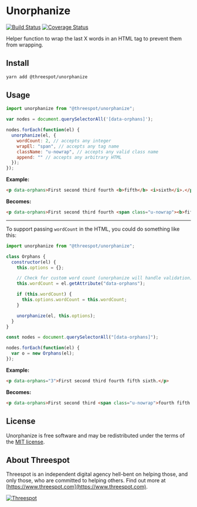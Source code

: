# Unorphanize

[![Build Status](https://travis-ci.org/Threespot/unorphanize.svg?branch=master)](https://travis-ci.org/Threespot/unorphanize) [![Coverage Status](https://coveralls.io/repos/github/Threespot/unorphanize/badge.svg)](https://coveralls.io/github/Threespot/unorphanize)

Helper function to wrap the last X words in an HTML tag to prevent them from wrapping.

## Install

```bash
yarn add @threespot/unorphanize
```

## Usage

```js
import unorphanize from "@threespot/unorphanize";

var nodes = document.querySelectorAll('[data-orphans]');

nodes.forEach(function(el) {
  unorphanize(el, {
    wordCount: 2, // accepts any integer
    wrapEl: "span", // accepts any tag name
    className: "u-nowrap", // accepts any valid class name
    append: "" // accepts any arbitrary HTML
  });
});
```

**Example:**

```html
<p data-orphans>First second third fourth <b>fifth</b> <i>sixth</i>.</p>
```

**Becomes:**

```html
<p data-orphans>First second third fourth <span class="u-nowrap"><b>fifth</b> <i>sixth</i>.</span></p>
```

---

To support passing `wordCount` in the HTML, you could do something like this:

```js
import unorphanize from "@threespot/unorphanize";

class Orphans {
  constructor(el) {
    this.options = {};

    // Check for custom word count (unorphanize will handle validation)
    this.wordCount = el.getAttribute("data-orphans");

    if (this.wordCount) {
      this.options.wordCount = this.wordCount;
    }

    unorphanize(el, this.options);
  }
}

const nodes = document.querySelectorAll("[data-orphans]");

nodes.forEach(function(el) {
  var o = new Orphans(el);
});
```
**Example:**

```html
<p data-orphans="3">First second third fourth fifth sixth.</p>
```

**Becomes:**

```html
<p data-orphans>First second third <span class="u-nowrap">fourth fifth sixth.</span></p>
```

## License

Unorphanize is free software and may be redistributed under the terms of the [MIT license](https://github.com/Threespot/frontline-sass/blob/master/LICENSE.md).

## About Threespot

Threespot is an independent digital agency hell-bent on helping those, and only those, who are committed to helping others. Find out more at [https://www.threespot.com](https://www.threespot.com).

[![Threespot](https://avatars3.githubusercontent.com/u/370822?v=3&s=100)](https://www.threespot.com)
